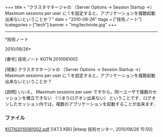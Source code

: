 ﻿+++
title = "クラスタマネージャの （Server Options → Session Startup →） Maximum sessions per user に 1 を設定すると，アプリケーションを複数起動出来ないということか？"
date = "2010-08-26"
ttags = ["技術ノート"]
tcategories = ["tech"]
banner = "img/technote.jpg"
+++

-----------------------------------------------------------------------------------------------------------------------------

*技術ノート

2010/08/26*


[番号]
技術ノート KGTN 2010081002

[現象]
クラスタマネージャの （Server Options → Session Startup →） Maximum
sessions per user に 1
を設定すると，アプリケーションを複数起動出来ないということか？

[説明]
いいえ， Maximum sessions per user
ですから，同一ユーザで複数のセッションを確立できない
（つまりログオン出来ない）
ということです．ログオンしたセッション内では，複数のアプリケーションを起動することが出来ます．


### ファイル

 
 


[KGTN2010081002.pdf](http://techreport.kitasp.net/attachments/download/265/KGTN2010081002.pdf)
 [(47.3 KB)] [kitasp 技術センター, 2010/08/26
15:50]


 


 

